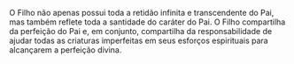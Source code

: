 ﻿O Filho não apenas possui toda a retidão infinita e transcendente do Pai, mas também reflete toda a santidade do caráter do Pai. O Filho compartilha da perfeição do Pai e, em conjunto, compartilha da responsabilidade de ajudar todas as criaturas imperfeitas em seus esforços espirituais para alcançarem a perfeição divina.